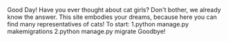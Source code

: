 Good Day!
Have you ever thought about cat girls? Don't bother, we already know the answer. This site embodies your dreams, because here you can find many representatives of cats!
To start:
1.python manage.py makemigrations
2.python manage.py migrate
Goodbye!
